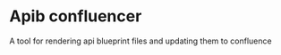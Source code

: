 Apib confluencer
================

A tool for rendering api blueprint files and updating them to confluence
